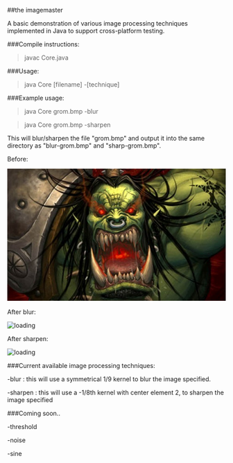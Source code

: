 ##the imagemaster

A basic demonstration of various image processing techniques implemented in Java to support cross-platform testing.

###Compile instructions:

> javac Core.java

###Usage:

> java Core [filename] -[technique]

###Example usage:

> java Core grom.bmp -blur

> java Core grom.bmp -sharpen

This will blur/sharpen the file "grom.bmp" and output it into the same directory as "blur-grom.bmp" and "sharp-grom.bmp".

Before:

![loading](grom.bmp)

After blur:

![loading](../screenshots/blur-grom.bmp?raw=true)

After sharpen:

![loading](../screenshots/sharp-grom.bmp?raw=true)

###Current available image processing techniques:

-blur : this will use a symmetrical 1/9 kernel to blur the image specified.

-sharpen : this will use a -1/8th kernel with center element 2, to sharpen the image specified

###Coming soon..

-threshold

-noise

-sine
